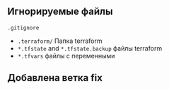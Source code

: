 ## Игнорируемые файлы
 `.gitignore`
- `.terraform/` Папка terraform
- `*.tfstate` and `*.tfstate.backup` файлы terraform
- `*.tfvars` файлы с переменными

## Добавлена ветка fix